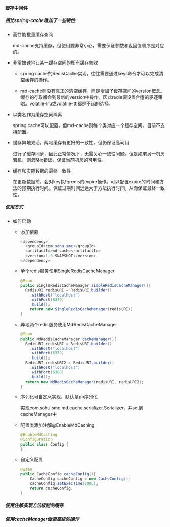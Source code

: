 #### 缓存中间件

##### 相比spring-cache增加了一些特性

* 高性能批量缓存查询

    md-cache支持缓存，但使用要非常小心，需要保证参数和返回值顺序是对应的。

* 非常快速地让某一缓存空间的所有缓存失效

  * spring cache的RedisCache实现，往往需要通过keys命令才可以完成清空缓存的操作。

  * md-cache则没有真正的清空缓存，而是增加了缓存空间的version概念。缓存的存取都会到最新的version中操作，因此redis要设置合适的驱逐策略。volatile-lru或volatile-ttl都是不错的选择。

* 以类名作为缓存空间隔离

    spring cache可以配置，但md-cache则每个类对应一个缓存空间，目前不支持配置。

* 缓存异地双活，两地缓存有更好的一致性，但仍保证高可用

    进行了缓存同步，因此正常情况下，无需关心一致性问题。但是如果另一机房宕机，则忽略io错误，保证当前机房的可用性。

* 缓存和实际数据的最终一致性

    在更新数据前，会对key执行redis的expire操作。可以配置expire的时间和方法的预期执行时间。保证过期时间远远大于方法执行时间，从而保证最终一致性。

  

##### 使用方式

* 如何启动

  * 添加依赖

    ```java
    <dependency>
      <groupId>com.sohu.smc</groupId>
      <artifactId>md-cache</artifactId>
      <version>1.0-SNAPSHOT</version>
    </dependency>
    ```

  * 单个redis服务使用SingleRedisCacheManager

    ```java
    @Bean
    public SingleRedisCacheManager simpleRedisCacheManager(){
      RedisURI redisURI = RedisURI.builder()
        .withHost("localhost")
        .withPort(6379)
        .build();
    	return new SingleRedisCacheManager(redisURI);
    }
    ```

  * 异地两个redis服务使用MdRedisCacheManager

    ```java
    @Bean
    public MdRedisCacheManager cacheManager(){
      RedisURI redisURI = RedisURI.builder()
        .withHost("localhost")
        .withPort(6379)
        .build();
      RedisURI redisURI2 = RedisURI.builder()
        .withHost("localhost")
        .withPort(6380)
        .build();
      return new MdRedisCacheManager(redisURI, redisURI2);
    }
    ```

  * 序列化可自定义实现，默认是pb序列化

    实现com.sohu.smc.md.cache.serializer.Serializer，并set到cacheManager中

  * 配置类添加注解@EnableMdCaching

    ```java
    @EnableMdCaching
    @Configuration
    public class Config {
    }
    ```

  * 自定义配置

    ```java
    @Bean
    public CacheConfig cacheConfig(){
        CacheConfig cacheConfig = new CacheConfig();
        cacheConfig.setExecTime(200L);
        return cacheConfig;
    }
    ```

##### 使用注解实现方法级别的缓存



##### 使用cacheManager做更高级的操作





